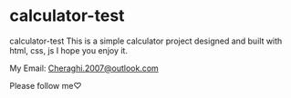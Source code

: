 # calculator-test
calculator-test
This is a simple calculator project designed and built with html, css, js I hope you enjoy it.

My Email: Cheraghi.2007@outlook.com

Please follow me♡
